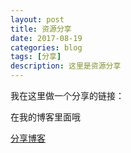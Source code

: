 ```yaml
---
layout: post
title: 资源分享
date: 2017-08-19
categories: blog
tags: [分享]
description: 这里是资源分享
---
```


我在这里做一个分享的链接：

在我的博客里面哦

[分享博客](https://a2791595978.github.io/zy/)

